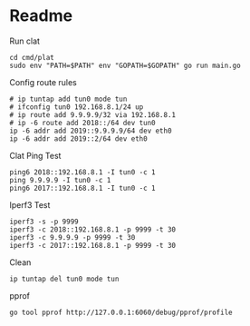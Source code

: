
# Readme

Run clat

``` shell
cd cmd/plat
sudo env "PATH=$PATH" env "GOPATH=$GOPATH" go run main.go
```

Config route rules

``` shell
# ip tuntap add tun0 mode tun
# ifconfig tun0 192.168.8.1/24 up
# ip route add 9.9.9.9/32 via 192.168.8.1
# ip -6 route add 2018::/64 dev tun0
ip -6 addr add 2019::9.9.9.9/64 dev eth0
ip -6 addr add 2019::2/64 dev eth0
```

Clat Ping Test

``` shell
ping6 2018::192.168.8.1 -I tun0 -c 1
ping 9.9.9.9 -I tun0 -c 1
ping6 2017::192.168.8.1 -I tun0 -c 1
```

Iperf3 Test

``` shell
iperf3 -s -p 9999
iperf3 -c 2018::192.168.8.1 -p 9999 -t 30
iperf3 -c 9.9.9.9 -p 9999 -t 30
iperf3 -c 2017::192.168.8.1 -p 9999 -t 30
```

Clean

``` shell
ip tuntap del tun0 mode tun
```

pprof

``` shell
go tool pprof http://127.0.0.1:6060/debug/pprof/profile
```
